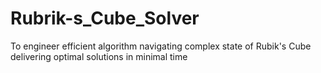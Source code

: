 # Rubrik-s_Cube_Solver
To engineer efficient algorithm navigating complex state of Rubik's Cube delivering optimal solutions in minimal time
